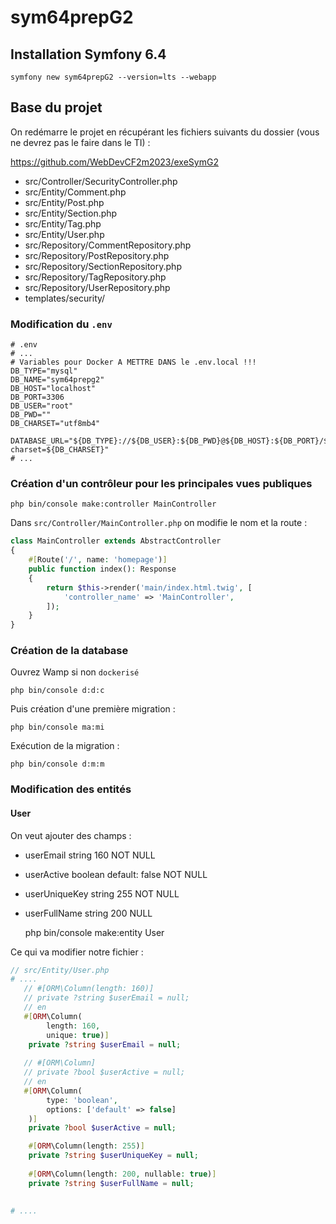 # sym64prepG2

## Installation Symfony 6.4

    symfony new sym64prepG2 --version=lts --webapp

## Base du projet

On redémarre le projet en récupérant les fichiers suivants du dossier (vous ne devrez pas le faire dans le TI) :

https://github.com/WebDevCF2m2023/exeSymG2

- src/Controller/SecurityController.php
- src/Entity/Comment.php
- src/Entity/Post.php
- src/Entity/Section.php
- src/Entity/Tag.php
- src/Entity/User.php
- src/Repository/CommentRepository.php
- src/Repository/PostRepository.php
- src/Repository/SectionRepository.php
- src/Repository/TagRepository.php
- src/Repository/UserRepository.php
- templates/security/

### Modification du `.env`

```env
# .env
# ...
# Variables pour Docker A METTRE DANS le .env.local !!!
DB_TYPE="mysql"
DB_NAME="sym64prepg2"
DB_HOST="localhost"
DB_PORT=3306
DB_USER="root"
DB_PWD=""
DB_CHARSET="utf8mb4"

DATABASE_URL="${DB_TYPE}://${DB_USER}:${DB_PWD}@${DB_HOST}:${DB_PORT}/${DB_NAME}?charset=${DB_CHARSET}"
# ...
```

### Création d'un contrôleur pour les principales vues publiques

    php bin/console make:controller MainController

Dans `src/Controller/MainController.php` on modifie le nom et la route :

```php
class MainController extends AbstractController
{
    #[Route('/', name: 'homepage')]
    public function index(): Response
    {
        return $this->render('main/index.html.twig', [
            'controller_name' => 'MainController',
        ]);
    }
}
```

### Création de la database

Ouvrez Wamp si non `dockerisé`

    php bin/console d:d:c

Puis création d'une première migration :

    php bin/console ma:mi

Exécution de la migration :

    php bin/console d:m:m

### Modification des entités

#### User

On veut ajouter des champs :

- userEmail string 160 NOT NULL
- userActive boolean default: false NOT NULL
- userUniqueKey string 255 NOT NULL
- userFullName string 200 NULL


    php bin/console make:entity User

Ce qui va modifier notre fichier :

```php
// src/Entity/User.php
# ....
   // #[ORM\Column(length: 160)]
   // private ?string $userEmail = null;
   // en
   #[ORM\Column(
        length: 160,
        unique: true)]
    private ?string $userEmail = null;
    
   // #[ORM\Column]
   // private ?bool $userActive = null;
   // en
   #[ORM\Column(
        type: 'boolean',
        options: ['default' => false]
    )]
    private ?bool $userActive = null;

    #[ORM\Column(length: 255)]
    private ?string $userUniqueKey = null;
    
    #[ORM\Column(length: 200, nullable: true)]
    private ?string $userFullName = null;
    
    
# ....
```
